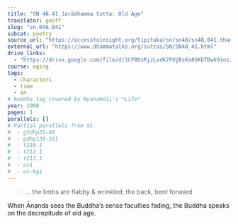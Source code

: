 ```yaml
---
title: "SN 48.41 Jarādhamma Sutta: Old Age"
translator: geoff
slug: "sn.048.041"
subcat: poetry
source_url: "https://accesstoinsight.org/tipitaka/sn/sn48/sn48.041.than.html"
external_url: "https://www.dhammatalks.org/suttas/SN/SN48_41.html"
drive_links:
  - "https://drive.google.com/file/d/1CFBDxRjzLvdK7FUjBsKs8GKbTDwk91oz/view?usp=drivesdk"
course: aging
tags:
  - characters
  - time
  - sn
# buddha tag covered by Nyanamoli's *Life*
year: 1998
pages: 1
parallels: []
# Partial parallels from SC
#  - g3dhp31-40
#  - gdhp139-161
#  - t210.1
#  - t212.1
#  - t213.1
#  - uv1
#  - uv-kg1
---
```


> … the limbs are flabby & wrinkled; the back, bent forward

When Ānanda sees the Buddha’s sense faculties fading, the Buddha speaks on the decrepitude of old age.

